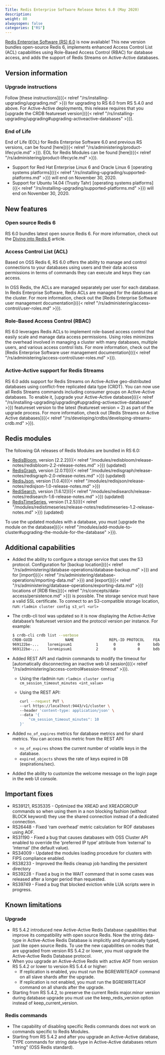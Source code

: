 ```yaml
---
Title: Redis Enterprise Software Release Notes 6.0 (May 2020)
description:
weight: 80
alwaysopen: false
categories: ["RS"]
---
```

[Redis Enterprise Software (RS) 6.0](https://redislabs.com/download-center/#downloads) is now available!
This new version bundles open-source Redis 6, implements enhanced Access Control List (ACL) capabilities using Role-Based Access Control (RBAC) for database access, and adds the support of Redis Streams on Active-Active databases.

## Version information

### Upgrade instructions

Follow [these instructions]({{< relref "/rs/installing-upgrading/upgrading.md" >}}) for upgrading to RS 6.0 from RS 5.4.0 and above.
For Active-Active deployments, this release requires that you [upgrade the CRDB featureset version]({{< relref "/rs/installing-upgrading/upgrading#upgrading-activeactive-databases" >}}).

### End of Life

End of Life (EOL) for Redis Enterprise Software 6.0 and previous RS versions, can be found [here]({{< relref "/rs/administering/product-lifecycle.md" >}}).
EOL for Redis Modules can be found [here]({{< relref "/rs/administering/product-lifecycle.md" >}}).

- Support for Red Hat Enterprise Linux 6 and Oracle Linux 6 [operating systems platforms]({{< relref "/rs/installing-upgrading/supported-platforms.md" >}}) will end on November 30, 2020.
- Support for Ubuntu 14.04 (Trusty Tahr) [operating systems platforms]({{< relref "/rs/installing-upgrading/supported-platforms.md" >}}) will end on November 30, 2020.

## New features

### Open source Redis 6

RS 6.0 bundles latest open source Redis 6.
For more information, check out the [Diving into Redis 6](https://redislabs.com/blog/diving-into-redis-6/) article.

### Access Control List (ACL)

Based on OSS Redis 6, RS 6.0 offers the ability to manage and control connections to your databases using users and their data access permissions in terms of commands they can execute and keys they can access.

In OSS Redis, the ACLs are managed separately per user for each database. In Redis Enterprise Software, Redis ACLs are managed for the databases at the cluster.
For more information, check out the [Redis Enterprise Software user management documentation]({{< relref "/rs/administering/access-control/user-roles.md" >}}).

### Role-Based Access Control (RBAC)

RS 6.0 leverages Redis ACLs to implement role-based access control that easily scale and manage data access permissions. Using roles minimizes the overhead involved in managing a cluster with many databases, multiple users, and various access control lists.
For more information, check out the [Redis Enterprise Software user management documentation]({{< relref "/rs/administering/access-control/user-roles.md" >}}).

### Active-Active support for Redis Streams

RS 6.0 adds support for Redis Streams on Active-Active geo-distributed databases using  conflict-free replicated data type (CRDT). You can now use all Redis Streams commands including consumer groups on Active-Active databases. To enable it, [upgrade your Active-Active database]({{< relref "/rs/installing-upgrading/upgrading#upgrading-activeactive-databases" >}}) featureset version to the latest (featureset version = 2) as part of the upgrade process.
For more information, check out [Redis Streams on Active Active databases]({{< relref "/rs/developing/crdbs/developing-streams-crdb.md" >}}).

## Redis modules

The following GA releases of Redis Modules are bundled in RS 6.0:

- [RedisBloom](https://redislabs.com/redis-enterprise/redis-bloom/), version [2.2.2]({{< relref "/modules/redisbloom/release-notes/redisbloom-2.2-release-notes.md" >}}) (updated)
- [RedisGraph](https://redislabs.com/redis-enterprise/redis-graph/), version [2.0.11]({{< relref "/modules/redisgraph/release-notes/redisgraph-2.0-release-notes.md" >}}) (updated)
- [RedisJson](https://redislabs.com/redis-enterprise/redis-json/), version [1.0.4]({{< relref "/modules/redisjson/release-notes/redisjson-1.0-release-notes.md" >}})
- [RediSearch](https://redislabs.com/redis-enterprise/redis-search/), version [1.6.12]({{< relref "/modules/redisearch/release-notes/redisearch-1.6-release-notes.md" >}}) (updated)
- [RedisTimeSeries](https://redislabs.com/redis-enterprise/redis-time-series/), version [1.2.5]({{< relref "/modules/redistimeseries/release-notes/redistimeseries-1.2-release-notes.md" >}}) (updated)

To use the updated modules with a database, you must [upgrade the module on the database]({{< relref "/modules/add-module-to-cluster#upgrading-the-module-for-the-database" >}}).

## Additional capabilities

- Added the ability to configure a storage service that uses the S3 protocol. Configuration for [backup location]({{< relref "/rs/administering/database-operations/database-backup.md" >}}) and for [import]({{< relref "/rs/administering/database-operations/importing-data.md" >}}) and [export]({{< relref "/rs/administering/database-operations/exporting-data.md" >}}) locations of [RDB files]({{< relref "/rs/concepts/data-access/persistence.md" >}}) is possible. The storage service must have a valid SSL certificate. To connect to an S3-compatible storage location, run: `rladmin cluster config s3_url <url>`

- The crdb-cli tool was updated so it is now displaying the Active-Active database’s featureset version and the protocol version per instance. For example:

    ```sh
    $ crdb-cli crdb list --verbose
    CRDB-GUID               NAME                REPL-ID	PROTOCOL    FEATURESET    DB-ID     CLUSTER-FQDN
    969122be-...	loremipsum1           1	      0 	   	 0	    bdb:1       cluster1.local
    969122be-...	loremipsum1           2	      0 	   	 0	    bdb:1       cluster2.local
    ```

- Added REST API and rladmin commands to modify the timeout for [automatically disconnecting an inactive web UI session]({{< relref "/rs/administering/access-control#session-timeout" >}}).
    - Using the rladmin run: `rladmin cluster config cm_session_timeout_minutes <int_value>`
    - Using the REST API:

        ```sh
        curl --request PUT \
        --url https://localhost:9443/v1/cluster \
        --header 'content-type: application/json' \
        --data '{
            "cm_session_timeout_minutes": 10
        }'
        ```

- Added `no_of_expires` metrics for database metrics and for shard metrics. You can access this metric from the REST API:
    - `no_of_expires` shows the current number of volatile keys in the database.
    - `expired_objects` shows the rate of keys expired in DB (expirations/sec).

- Added the ability to customize the welcome message on the login page in the web UI console.

## Important fixes

- RS39121, RS35335 - Optimized the XREAD and XREADGROUP commands so when using them in a non blocking fashion (without BLOCK keyword) they use the shared connection instead of a dedicated connection.
- RS26448 - Fixed ‘ram overhead’ metric calculation for ROF databases using AOF.
- RS31190 - Fixed a bug that causes databases with OSS Cluster API enabled to override the ‘preferred IP type’ attribute from ‘external’ to ‘internal’ (the default value).
- RS34009 - Updated the modules loading procedure for clusters with FIPS compliance enabled.
- RS38233 - Improved the Redis cleanup job handling the persistent directory
- RS39228 - Fixed a bug in the WAIT command that in some cases was  released after a longer period than requested.
- RS39749 - Fixed a bug that blocked eviction while LUA scripts were in progress.

## Known limitations

### Upgrade

- RS 5.4.2 introduced new Active-Active Redis Database capabilities that improve its compatibility with open source Redis. Now the string data-type in Active-Active Redis Database is implicitly and dynamically typed, just like open source Redis. To use the new capabilities on nodes that are upgraded from version RS 5.4.2 or lower, you must upgrade the Active-Active Redis Database protocol.
- When you upgrade an Active-Active Redis with active AOF from version RS 5.4.2 or lower to version RS 5.4.4 or higher:
    - If replication is enabled, you must run the BGREWRITEAOF command on all slave shards after the upgrade.
    - If replication is not enabled, you must run the BGREWRITEAOF command on all shards after the upgrade.
- Starting from RS 5.4.2, to preserve the current Redis major.minor version during database upgrade you must use the keep_redis_version option instead of keep_current_version.

### Redis commands

- The capability of disabling specific Redis commands does not work on commands specific to Redis Modules.
- Starting from RS 5.4.2 and after you upgrade an Active-Active database, TYPE commands for string data-type in Active-Active databases return "string" (OSS Redis standard).

